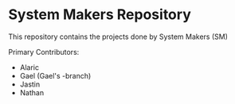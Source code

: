 # System Makers Repository
This repository contains the projects done by System Makers (SM)

Primary Contributors:
- Alaric
- Gael (Gael's -branch)
- Jastin
- Nathan
